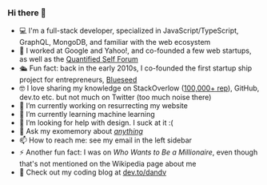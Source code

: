 ### Hi there 👋

- 💻 I'm a full-stack developer, specialized in JavaScript/TypeScript, GraphQL, MongoDB, and familiar with the web ecosystem
- 💼 I worked at Google and Yahoo!, and co-founded a few web startups, as well as the [Quantified Self Forum](https://forum.quantifiedself.com)
- 🛳️ Fun fact: back in the early 2010s, I co-founded the first startup ship project for entrepreneurs, [Blueseed](https://en.wikipedia.org/wiki/Blueseed)
- 🤓 I love sharing my knowledge on StackOverlow ([100,000+ rep](https://stackoverflow.com/users/1269037/dan-dascalescu)), GitHub, dev.to etc. but not much on Twitter (too much noise there)
- 🔭 I’m currently working on resurrecting my website
- 🌱 I’m currently learning machine learning
- 🤔 I’m looking for help with design. I suck at it :(
- 💬 Ask my exomemory about [*anything*](https://pinboard.in/search/u:dandv?query=anything)
- 📫 How to reach me: see my email in the left sidebar
- ⚡ Another fun fact: I was on *Who Wants to Be a Millionaire*, even though that's not mentioned on the Wikipedia page about me
- 📜 Check out my coding blog at [dev.to/dandv](https://dev.to/dandv/)
